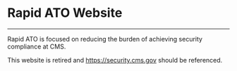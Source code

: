 # Rapid ATO Website
-----------------

Rapid ATO is focused on reducing the burden of achieving
security compliance at CMS. 

This website is retired and https://security.cms.gov should be referenced.